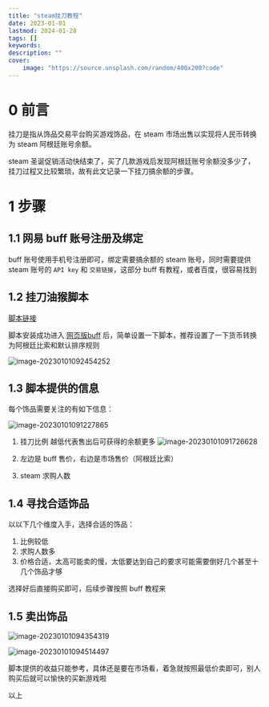 ```yaml
---
title: "steam挂刀教程" 
date: 2023-01-01 
lastmod: 2024-01-28
tags: []
keywords:
description: ""
cover:
    image: "https://source.unsplash.com/random/400x200?code"
---
```


# 0 前言

挂刀是指从饰品交易平台购买游戏饰品，在 steam 市场出售以实现将人民币转换为 steam 阿根廷账号余额。

steam 圣诞促销活动快结束了，买了几款游戏后发现阿根廷账号余额没多少了，挂刀过程又比较繁琐，故有此文记录一下挂刀搞余额的步骤。

# 1 步骤

## 1.1 网易 buff 账号注册及绑定

buff 账号使用手机号注册即可，绑定需要搞余额的 steam 账号，同时需要提供 steam 账号的 `API key` 和 `交易链接`，这部分 buff 有教程，或者百度，很容易找到

## 1.2 挂刀油猴脚本

[脚本链接](https://greasyfork.org/zh-CN/scripts/410137-%E7%BD%91%E6%98%93buff%E4%BB%B7%E6%A0%BC%E6%AF%94%E4%BE%8B-%E6%89%BE%E6%8C%82%E5%88%80-%E6%8F%92%E4%BB%B6)

脚本安装成功进入 [网页版buff](https://buff.163.com/market/csgo) 后，简单设置一下脚本，推荐设置了一下货币转换为阿根廷比索和默认排序规则

![image-20230101092454252](https://image.lvbibir.cn/blog/image-20230101092454252.png)

## 1.3 脚本提供的信息

每个饰品需要关注的有如下信息：

![image-20230101091227865](https://image.lvbibir.cn/blog/image-20230101091227865.png)

1. 挂刀比例
   越低代表售出后可获得的余额更多
   ![image-20230101091726628](https://image.lvbibir.cn/blog/image-20230101091726628.png)

2. 左边是 buff 售价，右边是市场售价（阿根廷比索）

3. steam 求购人数

## 1.4 寻找合适饰品

以以下几个维度入手，选择合适的饰品：

1. 比例较低
2. 求购人数多
3. 价格合适，太高可能卖的慢，太低要达到自己的要求可能需要倒好几个甚至十几个饰品才够

选择好后直接购买即可，后续步骤按照 buff 教程来

## 1.5 卖出饰品

![image-20230101094354319](https://image.lvbibir.cn/blog/image-20230101094354319.png)

![image-20230101094514497](https://image.lvbibir.cn/blog/image-20230101094514497.png)

脚本提供的收益只能参考，具体还是要在市场看，着急就按照最低价卖即可，别人购买后就可以愉快的买新游戏啦

以上
